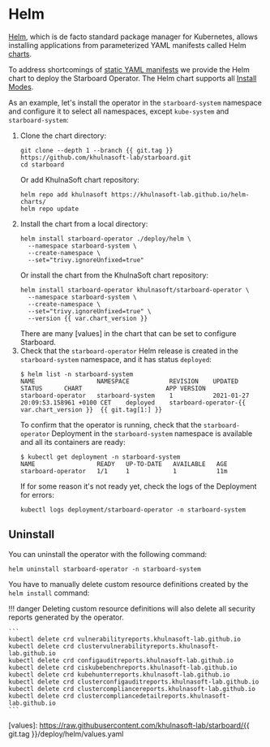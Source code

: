 # Helm

[Helm], which is de facto standard package manager for Kubernetes, allows installing applications from parameterized
YAML manifests called Helm [charts].

To address shortcomings of [static YAML manifests](./kubectl.md) we provide the Helm chart to deploy the Starboard
Operator. The Helm chart supports all [Install Modes](./../configuration.md#install-modes).

As an example, let's install the operator in the `starboard-system` namespace and configure it to select all namespaces,
except `kube-system` and `starboard-system`:

1. Clone the chart directory:
   ```
   git clone --depth 1 --branch {{ git.tag }} https://github.com/khulnasoft-lab/starboard.git
   cd starboard
   ```
   Or add KhulnaSoft chart repository:
   ```
   helm repo add khulnasoft https://khulnasoft-lab.github.io/helm-charts/
   helm repo update
   ```
2. Install the chart from a local directory:
   ```
   helm install starboard-operator ./deploy/helm \
     --namespace starboard-system \
     --create-namespace \
     --set="trivy.ignoreUnfixed=true"
   ```
   Or install the chart from the KhulnaSoft chart repository:
   ```
   helm install starboard-operator khulnasoft/starboard-operator \
     --namespace starboard-system \
     --create-namespace \
     --set="trivy.ignoreUnfixed=true" \
     --version {{ var.chart_version }}
   ```
   There are many [values] in the chart that can be set to configure Starboard.
3. Check that the `starboard-operator` Helm release is created in the `starboard-system` namespace, and it has status
   `deployed`:
   ```console
   $ helm list -n starboard-system
   NAME              	NAMESPACE         	REVISION	UPDATED                             	STATUS  	CHART                   	APP VERSION
   starboard-operator	starboard-system	1       	2021-01-27 20:09:53.158961 +0100 CET	deployed	starboard-operator-{{ var.chart_version }}	{{ git.tag[1:] }}
   ```
   To confirm that the operator is running, check that the `starboard-operator` Deployment in the `starboard-system`
   namespace is available and all its containers are ready:
   ```console
   $ kubectl get deployment -n starboard-system
   NAME                 READY   UP-TO-DATE   AVAILABLE   AGE
   starboard-operator   1/1     1            1           11m
   ```
   If for some reason it's not ready yet, check the logs of the Deployment for errors:
   ```
   kubectl logs deployment/starboard-operator -n starboard-system
   ```

## Uninstall

You can uninstall the operator with the following command:

```
helm uninstall starboard-operator -n starboard-system
```

You have to manually delete custom resource definitions created by the `helm install` command:

!!! danger
    Deleting custom resource definitions will also delete all security reports generated by the operator.

    ```
    kubectl delete crd vulnerabilityreports.khulnasoft-lab.github.io
    kubectl delete crd clustervulnerabilityreports.khulnasoft-lab.github.io
    kubectl delete crd configauditreports.khulnasoft-lab.github.io
    kubectl delete crd ciskubebenchreports.khulnasoft-lab.github.io
    kubectl delete crd kubehunterreports.khulnasoft-lab.github.io
    kubectl delete crd clusterconfigauditreports.khulnasoft-lab.github.io
    kubectl delete crd clustercompliancereports.khulnasoft-lab.github.io
    kubectl delete crd clustercompliancedetailreports.khulnasoft-lab.github.io
    ```

[Helm]: https://helm.sh/
[charts]: https://helm.sh/docs/topics/charts/
[values]: https://raw.githubusercontent.com/khulnasoft-lab/starboard/{{ git.tag }}/deploy/helm/values.yaml
